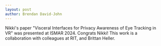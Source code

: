 ```yaml
---
layout: post
author: Brendan David-John
---
```


Nikki's paper "Visceral Interfaces for Privacy Awareness of Eye Tracking in VR" was presented at ISMAR 2024. Congrats Nikki! This work is a collaboration with colleagues at RIT, and Brittan Heller. 